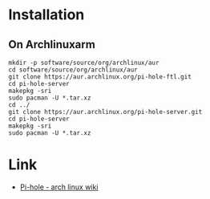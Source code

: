 # Installation

## On Archlinuxarm

```
mkdir -p software/source/org/archlinux/aur
cd software/source/org/archlinux/aur
git clone https://aur.archlinux.org/pi-hole-ftl.git
cd pi-hole-server
makepkg -sri
sudo pacman -U *.tar.xz
cd ../
git clone https://aur.archlinux.org/pi-hole-server.git
cd pi-hole-server
makepkg -sri
sudo pacman -U *.tar.xz
```

# Link

* [Pi-hole - arch linux wiki](https://wiki.archlinux.org/index.php/Pi-hole)
